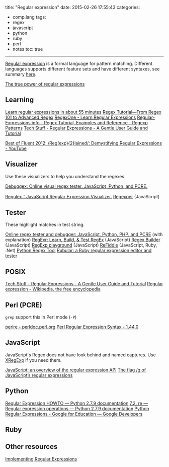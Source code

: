 title: "Regular expression"
date: 2015-02-26 17:55:43
categories:
- comp.lang
tags:
- regex
- javascript
- python
- ruby
- perl
- notes
toc: true
---

[Regular expression](http://en.wikipedia.org/wiki/Regular_expression) is a formal language for pattern matching. Different languages supports different feature sets and have different syntaxes, see summary [here](http://www.greenend.org.uk/rjk/tech/regexp.html).

[The true power of regular expressions](https://nikic.github.io/2012/06/15/The-true-power-of-regular-expressions.html)

<!-- more -->

## Learning

[Learn regular expressions in about 55 minutes](http://qntm.org/files/re/re.html)
[Regex Tutorial—From Regex 101 to Advanced Regex](http://www.rexegg.com/)
[RegexOne - Learn Regular Expressions](http://regexone.com/)
[Regular-Expressions.info - Regex Tutorial, Examples and Reference - Regexp Patterns](http://www.regular-expressions.info/)
[Tech Stuff - Regular Expressions - A Gentle User Guide and Tutorial](http://zytrax.com/tech/web/regex.htm)

[Best of Fluent 2012: /Reg(exp){2}lained/: Demystifying Regular Expressions - YouTube](https://www.youtube.com/watch?v=EkluES9Rvak)

## Visualizer

Use these visualizers to help you understand the regexes.

[Debuggex: Online visual regex tester. JavaScript, Python, and PCRE.](https://www.debuggex.com/)

[Regulex：JavaScript Regular Expression Visualizer.](http://jex.im/regulex/)
[Regexper](http://www.regexper.com/) (JavaScript)

## Tester

These highlight matches in test string.

[Online regex tester and debugger: JavaScript, Python, PHP, and PCRE](https://regex101.com/) (with explanation)
[RegExr: Learn, Build, & Test RegEx](http://www.regexr.com/) (JavaScript)
[Regex Builder](http://ysmood.github.io/regex-builder/) (JavaScript)
[RegExp playground](http://leaverou.github.io/regexplained/) (JavaScript)
[ReFiddle](http://refiddle.com/) (JavaScript, Ruby, .Net)
[Python Regex Tool](http://www.pythonregex.com/)
[Rubular: a Ruby regular expression editor and tester](http://rubular.com/)

## POSIX

[Tech Stuff - Regular Expressions - A Gentle User Guide and Tutorial](http://zytrax.com/tech/web/regex.htm)
[Regular expression - Wikipedia, the free encyclopedia](http://en.wikipedia.org/wiki/Regular_expression#Standards)

## Perl (PCRE)

`grep` support this in Perl mode (`-P`)

[perlre - perldoc.perl.org](http://perldoc.perl.org/perlre.html)
[Perl Regular Expression Syntax - 1.44.0](http://www.boost.org/doc/libs/1_44_0/libs/regex/doc/html/boost_regex/syntax/perl_syntax.html)

## JavaScript

JavaScript's Regex does not have look behind and named captures.
Use [XRegExp](http://xregexp.com/) if you need them.

[JavaScript: an overview of the regular expression API](http://www.2ality.com/2011/04/javascript-overview-of-regular.html)
[The flag /g of JavaScript’s regular expressions](http://www.2ality.com/2013/08/regexp-g.html)

## Python

[Regular Expression HOWTO — Python 2.7.9 documentation](https://docs.python.org/2/howto/regex.html)
[7.2. re — Regular expression operations — Python 2.7.9 documentation](https://docs.python.org/2/library/re.html)
[Python Regular Expressions - Google for Education — Google Developers](https://developers.google.com/edu/python/regular-expressions)

## Ruby


## Other resources

[Implementing Regular Expressions](http://swtch.com/~rsc/regexp/)
